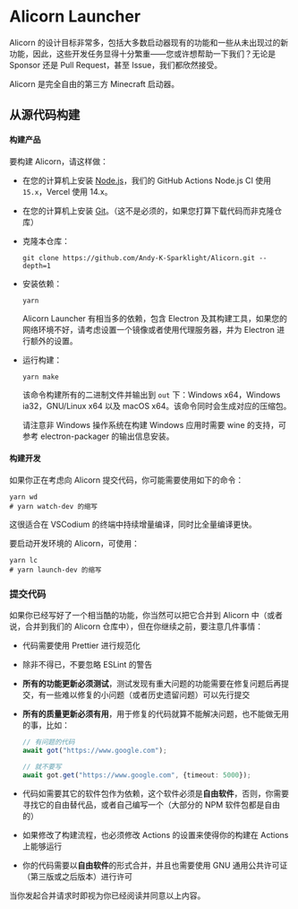 # Alicorn Launcher

Alicorn 的设计目标非常多，包括大多数启动器现有的功能和一些从未出现过的新功能，因此，这些开发任务显得十分繁重——您或许想帮助一下我们？无论是 Sponsor 还是 Pull Request，甚至 Issue，我们都欣然接受。

Alicorn 是完全自由的第三方 Minecraft 启动器。

## 从源代码构建

#### 构建产品

要构建 Alicorn，请这样做：

- 在您的计算机上安装 [Node.js](https://nodejs.org)，我们的 GitHub Actions Node.js CI 使用 `15.x`，Vercel 使用 14.x。

- 在您的计算机上安装 [Git](https://git-scm.com)。（这不是必须的，如果您打算下载代码而非克隆仓库）

- 克隆本仓库：
  
  ```shell
  git clone https://github.com/Andy-K-Sparklight/Alicorn.git --depth=1
  ```

- 安装依赖：
  
  ```shell
  yarn
  ```
  
  Alicorn Launcher 有相当多的依赖，包含 Electron 及其构建工具，如果您的网络环境不好，请考虑设置一个镜像或者使用代理服务器，并为 Electron 进行额外的设置。

- 运行构建：
  
  ```shell
  yarn make
  ```
  
  该命令构建所有的二进制文件并输出到 `out` 下：Windows x64，Windows ia32，GNU/Linux x64 以及 macOS x64。该命令同时会生成对应的压缩包。
  
  请注意非 Windows 操作系统在构建 Windows 应用时需要 wine 的支持，可参考 electron-packager 的输出信息安装。

#### 构建开发

如果你正在考虑向 Alicorn 提交代码，你可能需要使用如下的命令：

```shell
yarn wd 
# yarn watch-dev 的缩写
```

这很适合在 VSCodium 的终端中持续增量编译，同时比全量编译更快。

要启动开发环境的 Alicorn，可使用：

```shell
yarn lc
# yarn launch-dev 的缩写
```

### 提交代码

如果你已经写好了一个相当酷的功能，你当然可以把它合并到 Alicorn 中（或者说，合并到我们的 Alicorn 仓库中），但在你继续之前，要注意几件事情：

- 代码需要使用 Prettier 进行规范化

- 除非不得已，不要忽略 ESLint 的警告

- **所有的功能更新必须测试**，测试发现有重大问题的功能需要在修复问题后再提交，有一些难以修复的小问题（或者历史遗留问题）可以先行提交

- **所有的质量更新必须有用**，用于修复的代码就算不能解决问题，也不能做无用的事，比如：
  
  ```typescript
  // 有问题的代码
  await got("https://www.google.com");
  
  // 就不要写
  await got.get("https://www.google.com", {timeout: 5000});
  ```

- 代码如需要其它的软件包作为依赖，这个软件必须是**自由软件**，否则，你需要寻找它的自由替代品，或者自己编写一个（大部分的 NPM 软件包都是自由的）

- 如果修改了构建流程，也必须修改 Actions 的设置来使得你的构建在 Actions 上能够运行

- 你的代码需要以**自由软件**的形式合并，并且也需要使用 GNU 通用公共许可证（第三版或之后版本）进行许可

当你发起合并请求时即视为你已经阅读并同意以上内容。
